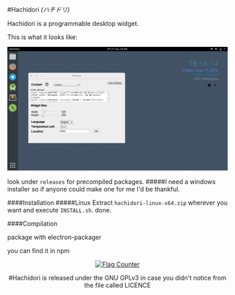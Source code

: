 #Hachidori *(ハチドリ)*

Hachidori is a programmable desktop widget.

This is what it looks like:

<img src="./images/scrot.png">

look under `releases` for precompiled packages.
#####I need a windows installer so if anyone could make one for me I'd be thankful.

####Installation
#####Linux
Extract `hachidori-linux-x64.zip` wherever you want and execute `INSTALL.sh`. done.

####Compilation

package with electron-packager  

you can find it in npm

<center>
<a href="http://s05.flagcounter.com/more/qyB"><img src="http://s05.flagcounter.com/countxl/qyB/bg_FFFFFF/txt_000000/border_CCCCCC/columns_3/maxflags_15/viewers_NEET+counter/labels_0/pageviews_1/flags_0/percent_0/" alt="Flag Counter" border="0"></a>

#Hachidori is released under the GNU GPLv3 in case you didn't notice from the file called LICENCE